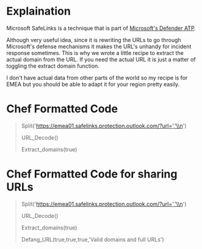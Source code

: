 # Explaination

Microsoft SafeLinks is a technique that is part of [Microsoft's Defender ATP](https://docs.microsoft.com/en-us/microsoft-365/security/office-365-security/atp-safe-links?view=o365-worldwide).

Although very useful idea, since it is rewriting the URLs to go through Microsoft's defense mechanisms it makes the URL's unhandy for incident response sometimes. This is why we wrote a little recipe to extract the actual domain from the URL. If you need the actual URL it is just a matter of toggling the extract domain function.

I don't have actual data from other parts of the world so my recipe is for EMEA but you should be able to adapt it for your region pretty easily.

# Chef Formatted Code
> Split('https://emea01.safelinks.protection.outlook.com/?url=','\\n')
>
> URL_Decode()
>
> Extract_domains(true)

# Chef Formatted Code for sharing URLs
> Split('https://emea01.safelinks.protection.outlook.com/?url=','\\n')
>
> URL_Decode()
>
> Extract_domains(true)
>
> Defang_URL(true,true,true,'Valid domains and full URLs')
